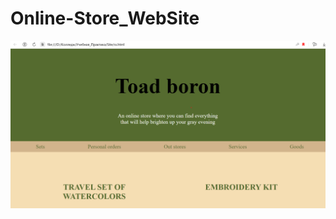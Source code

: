 # Online-Store_WebSite
<img src="https://github.com/RinaVol27/Online-Store_WebSite/blob/main/site1.png?raw=true"/>
<img src="https://github.com/RinaVol27/Online-Store_WebSite/blob/main/site2.png?raw=true'/>
